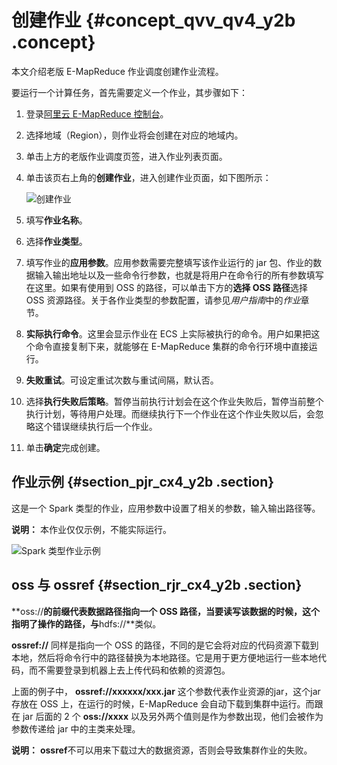 # 创建作业 {#concept_qvv_qv4_y2b .concept}

本文介绍老版 E-MapReduce 作业调度创建作业流程。

要运行一个计算任务，首先需要定义一个作业，其步骤如下：

1.  登录[阿里云 E-MapReduce 控制台](https://emr.console.aliyun.com/)。
2.  选择地域（Region），则作业将会创建在对应的地域内。
3.  单击上方的老版作业调度页签，进入作业列表页面。
4.  单击该页右上角的**创建作业**，进入创建作业页面，如下图所示：

    ![创建作业](http://static-aliyun-doc.oss-cn-hangzhou.aliyuncs.com/assets/img/17841/155108760410493_zh-CN.png)

5.  填写**作业名称**。
6.  选择**作业类型**。
7.  填写作业的**应用参数**。应用参数需要完整填写该作业运行的 jar 包、作业的数据输入输出地址以及一些命令行参数，也就是将用户在命令行的所有参数填写在这里。如果有使用到 OSS 的路径，可以单击下方的**选择 OSS 路径**选择 OSS 资源路径。关于各作业类型的参数配置，请参见*用户指南*中的*作业*章节。
8.  **实际执行命令**。这里会显示作业在 ECS 上实际被执行的命令。用户如果把这个命令直接复制下来，就能够在 E-MapReduce 集群的命令行环境中直接运行。
9.  **失败重试**。可设定重试次数与重试间隔，默认否。
10. 选择**执行失败后策略**。暂停当前执行计划会在这个作业失败后，暂停当前整个执行计划，等待用户处理。而继续执行下一个作业在这个作业失败以后，会忽略这个错误继续执行后一个作业。
11. 单击**确定**完成创建。

## 作业示例 {#section_pjr_cx4_y2b .section}

这是一个 Spark 类型的作业，应用参数中设置了相关的参数，输入输出路径等。

**说明：** 本作业仅仅示例，不能实际运行。

![Spark 类型作业示例](http://static-aliyun-doc.oss-cn-hangzhou.aliyuncs.com/assets/img/17841/155108760410494_zh-CN.jpg)

## oss 与 ossref {#section_rjr_cx4_y2b .section}

**oss://**的前缀代表数据路径指向一个 OSS 路径，当要读写该数据的时候，这个指明了操作的路径，与**hdfs://**类似。

**ossref://** 同样是指向一个 OSS 的路径，不同的是它会将对应的代码资源下载到本地，然后将命令行中的路径替换为本地路径。它是用于更方便地运行一些本地代码，而不需要登录到机器上去上传代码和依赖的资源包。

上面的例子中， **ossref://xxxxxx/xxx.jar** 这个参数代表作业资源的jar，这个jar存放在 OSS 上，在运行的时候，E-MapReduce 会自动下载到集群中运行。而跟在 jar 后面的 2 个 **oss://xxxx** 以及另外两个值则是作为参数出现，他们会被作为参数传递给 jar 中的主类来处理。

**说明：** **ossref**不可以用来下载过大的数据资源，否则会导致集群作业的失败。

